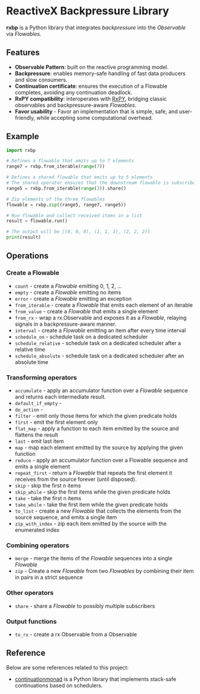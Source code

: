 # ReactiveX Backpressure Library

**rxbp** is a Python library that integrates *backpressure* into the *Observable* via *Flowables*. 


## Features

- **Observable Pattern**: built on the reactive programming model.
- **Backpressure**: enables memory-safe handling of fast data producers and slow consumers.
- **Continuation certificate**: ensures the execution of a Flowable completes, avoiding any continuation deadlock.
- **RxPY compatibility**: interoperates with [RxPY](https://github.com/ReactiveX/RxPY/tree/master), bridging classic observables and backpressure-aware *Flowables*.
- **Favor usability** - Favor an implementation that is simple, safe, and user-friendly, while accepting some computational overhead.

<!-- ## Installation -->

## Example

``` python
import rxbp

# Defines a flowable that emits up to 7 elements
range7 = rxbp.from_iterable(range(7))

# Defines a shared flowable that emits up to 5 elements
# The shared operator ensures that the downstream flowable is subscribed once
range5 = rxbp.from_iterable(range(3)).share()

# Zip elements of the three flowables
flowable = rxbp.zip((range5, range7, range5))

# Run flowable and collect received items in a list
result = flowable.run()

# The output will be [(0, 0, 0), (1, 1, 1), (2, 2, 2)]
print(result)
```

<!-- ## RxPY Compatibility -->

## Operations

### Create a Flowable

- `count` - create a *Flowable* emitting 0, 1, 2, ...
- `empty` - create a *Flowable* emitting no items
- `error` - create a *Flowable* emitting an exception
- `from_iterable` - create a *Flowable* that emits each element of an iterable
- `from_value` - create a *Flowable* that emits a single element
- `from_rx` - wrap a rx.Observable and exposes it as a *Flowable*, relaying signals in a backpressure-aware manner.
- `interval` - create a *Flowable* emitting an item after every time interval
- `schedule_on` - schedule task on a dedicated scheduler
- `schedule_relative` - schedule task on a dedicated scheduler after a relative time
- `schedule_absolute` - schedule task on a dedicated scheduler after an absolute time

### Transforming operators

- `accumulate` - apply an accumulator function over a *Flowable* sequence and returns each intermediate result.
- `default_if_empty` -
- `do_action` -
- `filter` - emit only those items for which the given predicate holds
- `first` - emit the first element only
- `flat_map` - apply a function to each item emitted by the source and flattens the result
- `last` - emit last item
- `map` - map each element emitted by the source by applying the given function
- `reduce` - apply an accumulator function over a Flowable sequence and emits a single element
- `repeat_first` - return a *Flowable* that repeats the first element it receives from the source forever (until disposed).
- `skip` - skip the first n items
- `skip_while` - skip the first items while the given predicate holds
- `take` - take the first n items
- `take_while` - take the first item while the given predicate holds
- `to_list` - create a new *Flowable* that collects the elements from the source sequence, and emits a single item
- `zip_with_index` - zip each item emitted by the source with the enumerated index

### Combining operators

- `merge` - merge the items of the *Flowable* sequences into a single *Flowable*
- `zip` - Create a new *Flowable* from two *Flowables* by combining their 
item in pairs in a strict sequence

### Other operators

- `share` - share a *Flowable* to possibly multiple subscribers

### Output functions

- `to_rx` - create a rx Observable from a Observable


## Reference

Below are some references related to this project:

* [continuationmonad](https://github.com/MichaelSchneeberger/continuationmonad/) is a Python library that implements stack-safe continuations based on schedulers.
